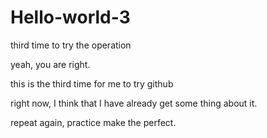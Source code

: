 # Hello-world-3
third time to try the operation

yeah, you are right.

this is the third time for me to try github

right now, I think that I have already get some thing about it.

repeat again, practice make the perfect.
